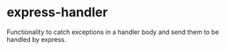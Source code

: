 # express-handler

Functionality to catch exceptions in a handler body and send them to be handled by express.

